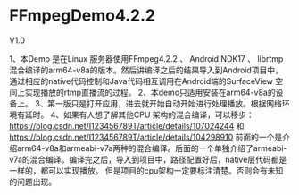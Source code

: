 # FFmpegDemo4.2.2

V1.0 

1、本Demo 是在Linux 服务器使用FFmpeg4.2.2 、 Android NDK17 、 librtmp 混合编译的arm64-v8a的版本。然后讲编译之后的结果导入到Android项目中，
通过相应的native代码控制和Java代码相互调用在Android端的SurfaceView 空间上实现播放的rtmp直播流的过程。
2、本demo只适用安装在arm64-v8a的设备上。
3、第一版只是打开应用，进去就开始自动开始进行处理播放。根据网络环境有延时。
4、如果有人想了解其他CPU 架构的混合编译，可以移步：https://blog.csdn.net/I123456789T/article/details/107024244  和  https://blog.csdn.net/I123456789T/article/details/104298910
前面的一个是介绍arm64-v8a和armeabi-v7a两种的混合编译。后面的一个单独介绍了armeabi-v7a的混合编译。编译完之后，导入到项目中，路径配置好后，native层代码都是一样的，都可以实现播放。
但是项目的cpu架构一定要标注清楚。否则会有未知的问题出现。
